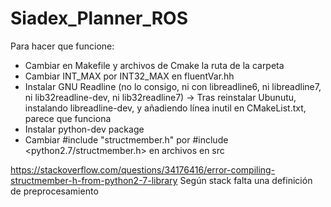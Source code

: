 # Siadex_Planner_ROS

Para hacer que funcione:
- Cambiar en Makefile y archivos de Cmake la ruta de la carpeta
- Cambiar INT_MAX por INT32_MAX en fluentVar.hh
- Instalar GNU Readline (no lo consigo, ni con libreadline6, ni libreadline7, ni lib32readline-dev, ni lib32readline7) -> Tras reinstalar Ubunutu, instalando libreadline-dev, y añadiendo línea inutil en CMakeList.txt, parece que funciona
- Instalar python-dev package
- Cambiar #include "structmember.h" por #include <python2.7/structmember.h> en archivos en src

https://stackoverflow.com/questions/34176416/error-compiling-structmember-h-from-python2-7-library
Según stack falta una definición de preprocesamiento 

